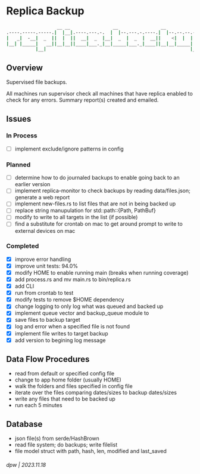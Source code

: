 # Replica Backup

```bash
                   __ __                __                __                
.----.-----.-----.|  |__|.----.---.-.  |  |--.---.-.----.|  |--.--.--.-----.
|   _|  -__|  _  ||  |  ||  __|  _  |__|  _  |  _  |  __||    <|  |  |  _  |
|__| |_____|   __||__|__||____|___._|__|_____|___._|____||__|__|_____|   __|
           |__|                                                      |__|   
```

## Overview

Supervised file backups.

All machines run supervisor check all machines that have replica enabled to check for any errors.  Summary report(s) created and emailed.

## Issues

### In Process

* [ ] implement exclude/ignore patterns in config

### Planned

* [ ] determine how to do journaled backups to enable going back to an earlier version
* [ ] implement replica-monitor to check backups by reading data/files.json; generate a web report
* [ ] implement new-files.rs to list files that are not in being backed up
* [ ] replace string manupulation for std::path::{Path, PathBuf}
* [ ] modify to write to all targets in the list (if possible)
* [ ] find a substitute for crontab on mac to get around prompt to write to external devices on mac

### Completed

* [x] improve error handling
* [x] improve unit tests: 94.0%
* [x] modify HOME to enable running main (breaks when running coverage)
* [x] add process.rs and mv main.rs to bin/replica.rs
* [x] add CLI
* [x] run from crontab to test
* [x] modify tests to remove $HOME dependency
* [x] change logging to only log what was queued and backed up
* [x] implement queue vector and backup_queue module to 
* [x] save files to backup target
* [x] log and error when a specified file is not found
* [x] implement file writes to target backup
* [x] add version to begining log message

## Data Flow Procedures

* read from default or specified config file
* change to app home folder (usually HOME)
* walk the folders and files specified in config file
* iterate over the files comparing dates/sizes to backup dates/sizes
* write any files that need to be backed up
* run each 5 minutes

## Database

* json file(s) from serde/HashBrown
* read file system; do backups; write filelist
* file model struct with path, hash, len, modified and last_saved

###### dpw | 2023.11.18

